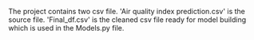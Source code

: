 The project contains two csv file. 'Air quality index prediction.csv' is the source file. 'Final_df.csv' is the cleaned csv file ready for model building which is used in the Models.py file.
